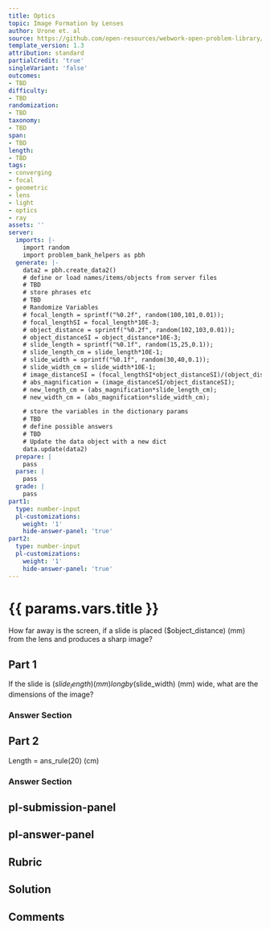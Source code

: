 ```yaml
---
title: Optics
topic: Image Formation by Lenses
author: Urone et. al
source: https://github.com/open-resources/webwork-open-problem-library/tree/master/Contrib/BrockPhysics/College_Physics_Urone/25.Geometric_Optics/Image_Formation_by_Lenses/NU_U17-25-06-006.pg
template_version: 1.3
attribution: standard
partialCredit: 'true'
singleVariant: 'false'
outcomes:
- TBD
difficulty:
- TBD
randomization:
- TBD
taxonomy:
- TBD
span:
- TBD
length:
- TBD
tags:
- converging
- focal
- geometric
- lens
- light
- optics
- ray
assets: ''
server:
  imports: |-
    import random
    import problem_bank_helpers as pbh
  generate: |-
    data2 = pbh.create_data2()
    # define or load names/items/objects from server files
    # TBD
    # store phrases etc
    # TBD
    # Randomize Variables
    # focal_length = sprintf("%0.2f", random(100,101,0.01));
    # focal_lengthSI = focal_length*10E-3;
    # object_distance = sprintf("%0.2f", random(102,103,0.01));
    # object_distanceSI = object_distance*10E-3;
    # slide_length = sprintf("%0.1f", random(15,25,0.1));
    # slide_length_cm = slide_length*10E-1;
    # slide_width = sprintf("%0.1f", random(30,40,0.1));
    # slide_width_cm = slide_width*10E-1;
    # image_distanceSI = (focal_lengthSI*object_distanceSI)/(object_distanceSI-focal_lengthSI);
    # abs_magnification = (image_distanceSI/object_distanceSI);
    # new_length_cm = (abs_magnification*slide_length_cm);
    # new_width_cm = (abs_magnification*slide_width_cm);

    # store the variables in the dictionary params
    # TBD
    # define possible answers
    # TBD
    # Update the data object with a new dict
    data.update(data2)
  prepare: |
    pass
  parse: |
    pass
  grade: |
    pass
part1:
  type: number-input
  pl-customizations:
    weight: '1'
    hide-answer-panel: 'true'
part2:
  type: number-input
  pl-customizations:
    weight: '1'
    hide-answer-panel: 'true'
---
```


# {{ params.vars.title }} 


How far away is the screen, if a slide is placed ($object_distance) (mm) from the lens and produces a sharp image?

## Part 1 
If the slide is ($slide_length) (mm) long by ($slide_width) (mm) wide, what are the dimensions of the image? 


 ### Answer Section

## Part 2 
Length = ans_rule(20) (cm) 


 ### Answer Section


## pl-submission-panel 


## pl-answer-panel 


## Rubric 


## Solution 


## Comments 


